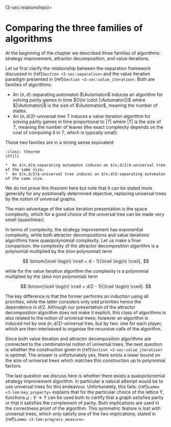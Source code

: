 (3-sec:relationships)=
# Comparing the three families of algorithms

At the beginning of the chapter we described three families of algorithms: 
strategy improvement, attractor decomposition, and value iterations.


Let us first clarify the relationship between the separation framework discussed in  {ref}`Section <3-sec:separation>`
and the value iteration paradigm presented in  {ref}`Section <3-sec:value_iteration>`.
Both are families of algorithms: 

*  An $(n,d)$-separating automaton $\Automaton$ induces an algorithm for solving parity games in time 
$O(m \cdot |\Automaton|)$ where $|\Automaton|$ is the size of $\Automaton$, meaning the number of states.
*  An $(n,d/2)$-universal tree $T$ induces a value iteration algorithm for solving parity games in time 
proportional to $|T|$ where $|T|$ is the size of $T$, meaning the number of leaves (the exact complexity depends on the cost of computing $\delta$ in $T$, which is typically small).

These two families are in a strong sense equivalent:

```{admonition} Theorem
:class: theorem
\hfill

*  An $(n,d)$-separating automaton induces an $(n,d/2)$-universal tree of the same size;
*  An $(n,d/2)$-universal tree induces an $(n,d)$-separating automaton of the same size.

```

We do not prove this theorem here but note that it can be stated more generally for any positionally determined objective,
replacing universal trees by the notion of universal graphs.

The main advantage of the value iteration presentation is the space complexity, which for a good choice of the universal tree
can be made very small (quasilinear).


In terms of complexity, the strategy improvement has exponential complexity, while both attractor decompositions and value iterations algorithms have quasipolynomial complexity.
Let us make a finer comparison: the complexity of the attractor decomposition algorithm is a polynomial multiplied by the (non polynomial) term

$$
\binom{\lceil \log(n) \rceil + d - 1}{\lceil \log(n) \rceil},
$$

while for the value iteration algorithm the complexity is a polynomial multiplied by the (also non polynomial) term

$$
\binom{\lceil \log(n) \rceil + d/2 - 1}{\lceil \log(n) \rceil}.
$$

The key difference is that the former performs an induction using all priorities, while the latter considers only odd priorities hence the dependence in $d/2$.
Although our presentation of the attractor decomposition algorithm does not make it explicit, 
this class of algorithms is also related to the notion of universal trees; 
however an algorithm is induced not by one $(n,d/2)$-universal tree, but by two: one for each player,
which are then interleaved to organise the recursive calls of the algorithm.


Since both value iteration and attractor decomposition algorithms are connected to the combinatorial notion of universal trees,
the next question is whether the construction given in  {ref}`Section <3-sec:value_iteration>` is optimal.
The answer is unfortunately yes, there exists a lower bound on the size of universal trees which matches this construction up to polynomial factors.


The last question we discuss here is whether there exists a quasipolynomial strategy improvement algorithm.
In particular a natural attempt would be to use universal trees for this endeavour.
Unfortunately, this fails:  {ref}`Lemma <3-lem:key_property>` explains that for the particular choice of the lattice $Y$,
functions $\mu : V \to Y$ can be used both to certify that a graph satisfies parity or that it satisfies the complement of parity.
Both implications are used in the correctness proof of the algorithm.
This symmetric feature is lost with universal trees, which only satisfy one of the two implications, stated in  {ref}`Lemma <3-lem:progress_measure>`.
